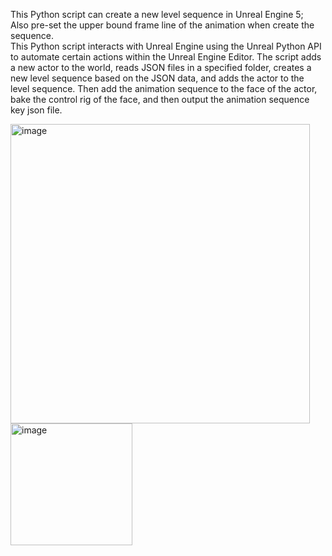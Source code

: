 This Python script can create a new level sequence in Unreal Engine 5;  
Also pre-set the upper bound frame line of the animation when create the sequence.  
This Python script interacts with Unreal Engine using the Unreal Python API to automate certain actions within the Unreal Engine Editor. The script adds a new actor to the world, reads JSON files in a specified folder, creates a new level sequence based on the JSON data, and adds the actor to the level sequence. Then add the animation sequence to the face of the actor, bake the control rig of the face, and then output the animation sequence key json file.  


<img width="479" alt="image" src="https://github.com/JerryTseee/UnrealEngine_levelSequence/assets/126223772/501b460c-94a2-4074-bd6f-8563e42ae0d4">
<img width="195" alt="image" src="https://github.com/JerryTseee/UnrealEngine_levelSequence/assets/126223772/a11eeaca-271a-48f8-b28c-87225e75adad">
